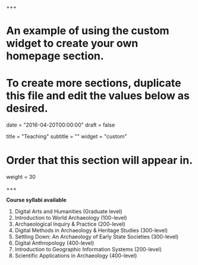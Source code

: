 +++
# An example of using the custom widget to create your own homepage section.
# To create more sections, duplicate this file and edit the values below as desired.

date = "2016-04-20T00:00:00"
draft = false

title = "Teaching"
subtitle = ""
widget = "custom"

# Order that this section will appear in.
weight = 30

+++

**Course syllabi available**

1. Digital Arts and Humanities (Graduate level)
2. Introduction to World Archaeology (100-level)
3. Archaeological Inquiry & Practice (200-level)
4. Digital Methods in Archaeology & Heritage Studies (300-level)
5. Settling Down: An Archaeology of Early State Societies (300-level)
6. Digital Anthropology (400-level)
7. Introduction to Geographic Information Systems (200-level)
8. Scientific Applications in Archaeology (400-level)
